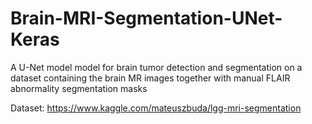 # Brain-MRI-Segmentation-UNet-Keras
A U-Net model model for brain tumor detection and segmentation on a dataset containing the  brain MR images together with manual FLAIR abnormality segmentation masks <br>

Dataset: https://www.kaggle.com/mateuszbuda/lgg-mri-segmentation
